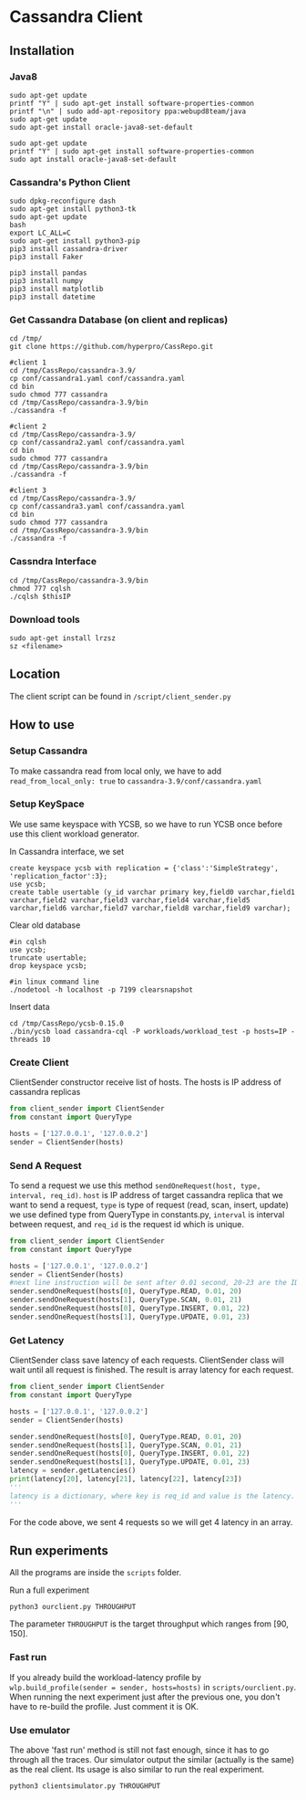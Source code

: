 # Cassandra Client

## Installation
### Java8

    sudo apt-get update
    printf "Y" | sudo apt-get install software-properties-common
    printf "\n" | sudo add-apt-repository ppa:webupd8team/java
    sudo apt-get update
    sudo apt-get install oracle-java8-set-default

    sudo apt-get update
    printf "Y" | sudo apt-get install software-properties-common
    sudo apt install oracle-java8-set-default
### Cassandra's Python Client
    sudo dpkg-reconfigure dash
    sudo apt-get install python3-tk
    sudo apt-get update
    bash
    export LC_ALL=C
    sudo apt-get install python3-pip
    pip3 install cassandra-driver
    pip3 install Faker

    pip3 install pandas
    pip3 install numpy
    pip3 install matplotlib
    pip3 install datetime
  
### Get Cassandra Database (on client and replicas)
    cd /tmp/
    git clone https://github.com/hyperpro/CassRepo.git
    
    #client 1
    cd /tmp/CassRepo/cassandra-3.9/
    cp conf/cassandra1.yaml conf/cassandra.yaml
    cd bin
    sudo chmod 777 cassandra
    cd /tmp/CassRepo/cassandra-3.9/bin
    ./cassandra -f

    #client 2
    cd /tmp/CassRepo/cassandra-3.9/
    cp conf/cassandra2.yaml conf/cassandra.yaml
    cd bin
    sudo chmod 777 cassandra
    cd /tmp/CassRepo/cassandra-3.9/bin
    ./cassandra -f
    
    #client 3
    cd /tmp/CassRepo/cassandra-3.9/
    cp conf/cassandra3.yaml conf/cassandra.yaml
    cd bin
    sudo chmod 777 cassandra
    cd /tmp/CassRepo/cassandra-3.9/bin
    ./cassandra -f

### Cassndra Interface
    cd /tmp/CassRepo/cassandra-3.9/bin
    chmod 777 cqlsh
    ./cqlsh $thisIP 

### Download tools

    sudo apt-get install lrzsz
    sz <filename>
 
## Location
The client script can be found in `/script/client_sender.py`

## How to use

### Setup Cassandra
To make cassandra read from local only, we have to add `read_from_local_only: true` to `cassandra-3.9/conf/cassandra.yaml`

### Setup KeySpace
We use same keyspace with YCSB, so we have to run YCSB once before use this client workload generator.

In Cassandra interface, we set

    create keyspace ycsb with replication = {'class':'SimpleStrategy', 'replication_factor':3};
    use ycsb;
    create table usertable (y_id varchar primary key,field0 varchar,field1 varchar,field2 varchar,field3 varchar,field4 varchar,field5 varchar,field6 varchar,field7 varchar,field8 varchar,field9 varchar);

Clear old database

    #in cqlsh
    use ycsb;
    truncate usertable;
    drop keyspace ycsb;
    
    #in linux command line
    ./nodetool -h localhost -p 7199 clearsnapshot

Insert data

    cd /tmp/CassRepo/ycsb-0.15.0
    ./bin/ycsb load cassandra-cql -P workloads/workload_test -p hosts=IP -threads 10



### Create Client
ClientSender constructor receive list of hosts. The hosts is IP address of cassandra replicas
```python
from client_sender import ClientSender
from constant import QueryType

hosts = ['127.0.0.1', '127.0.0.2']
sender = ClientSender(hosts)
```

### Send A Request
To send a request we use this method `sendOneRequest(host, type, interval, req_id)`. `host` is IP address of target cassandra replica that we want to send a request, `type` is type of request (read, scan, insert, update) we use defined type from QueryType in constants.py, `interval` is interval between request, and `req_id` is the request id which is unique. 
```python
from client_sender import ClientSender
from constant import QueryType

hosts = ['127.0.0.1', '127.0.0.2']
sender = ClientSender(hosts)
#next line instruction will be sent after 0.01 second, 20-23 are the IDs of requests.
sender.sendOneRequest(hosts[0], QueryType.READ, 0.01, 20) 
sender.sendOneRequest(hosts[1], QueryType.SCAN, 0.01, 21)
sender.sendOneRequest(hosts[0], QueryType.INSERT, 0.01, 22)
sender.sendOneRequest(hosts[1], QueryType.UPDATE, 0.01, 23)
```

### Get Latency
ClientSender class save latency of each requests. ClientSender class will wait until all request is finished. The result is array latency for each request.
```python
from client_sender import ClientSender
from constant import QueryType

hosts = ['127.0.0.1', '127.0.0.2']
sender = ClientSender(hosts)

sender.sendOneRequest(hosts[0], QueryType.READ, 0.01, 20) 
sender.sendOneRequest(hosts[1], QueryType.SCAN, 0.01, 21)
sender.sendOneRequest(hosts[0], QueryType.INSERT, 0.01, 22)
sender.sendOneRequest(hosts[1], QueryType.UPDATE, 0.01, 23)
latency = sender.getLatencies()
print(latency[20], latency[21], latency[22], latency[23])
'''
latency is a dictionary, where key is req_id and value is the latency.
'''
```
For the code above, we sent 4 requests so we will get 4 latency in an array.

## Run experiments

All the programs are inside the `scripts` folder.

Run a full experiment

    python3 ourclient.py THROUGHPUT
    
The parameter `THROUGHPUT` is the target throughput which ranges from [90, 150].

### Fast run

If you already build the workload-latency profile by `wlp.build_profile(sender = sender, hosts=hosts)` in `scripts/ourclient.py`.
When running the next experiment just after the previous one, you don't have to re-build the profile. Just comment it is OK.

### Use emulator

The above 'fast run' method is still not fast enough, since it has to go through all the traces. Our simulator output the similar (actually is the same)
as the real client. Its usage is also similar to run the real experiment.

    python3 clientsimulator.py THROUGHPUT


